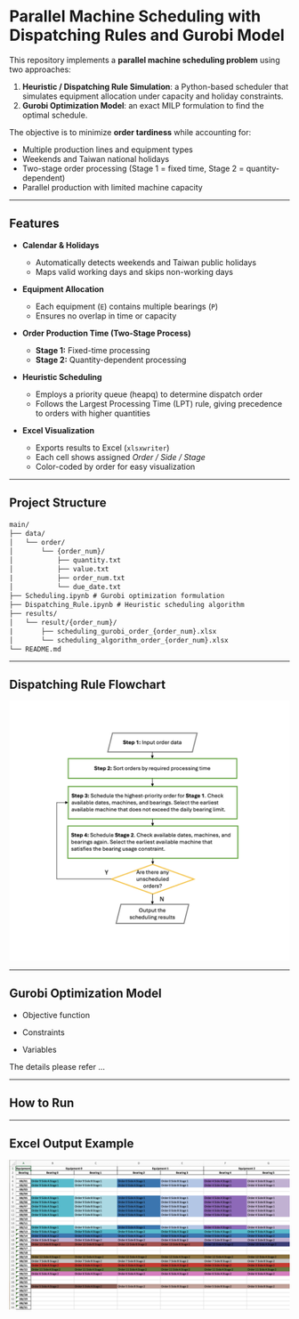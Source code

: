 # Parallel Machine Scheduling with Dispatching Rules and Gurobi Model

This repository implements a **parallel machine scheduling problem** using two approaches:

1. **Heuristic / Dispatching Rule Simulation**: a Python-based scheduler that simulates equipment allocation under capacity and holiday constraints.  
2. **Gurobi Optimization Model**: an exact MILP formulation to find the optimal schedule.

The objective is to minimize **order tardiness** while accounting for:
- Multiple production lines and equipment types  
- Weekends and Taiwan national holidays  
- Two-stage order processing (Stage 1 = fixed time, Stage 2 = quantity-dependent)  
- Parallel production with limited machine capacity  

---

## Features

- **Calendar & Holidays**
  - Automatically detects weekends and Taiwan public holidays  
  - Maps valid working days and skips non-working days  

- **Equipment Allocation**
  - Each equipment (`E`) contains multiple bearings (`P`)  
  - Ensures no overlap in time or capacity  

- **Order Production Time (Two-Stage Process)**
  - **Stage 1:** Fixed-time processing  
  - **Stage 2:** Quantity-dependent processing  

- **Heuristic Scheduling**
  - Employs a priority queue (heapq) to determine dispatch order
  - Follows the Largest Processing Time (LPT) rule, giving precedence to orders with higher quantities

- **Excel Visualization**
  - Exports results to Excel (`xlsxwriter`)  
  - Each cell shows assigned *Order / Side / Stage*  
  - Color-coded by order for easy visualization  

---

## Project Structure
```
main/
├── data/
│   └── order/
│       └── {order_num}/
│           ├── quantity.txt
│           ├── value.txt
|           ├── order_num.txt
│           └── due_date.txt
├── Scheduling.ipynb # Gurobi optimization formulation
├── Dispatching_Rule.ipynb # Heuristic scheduling algorithm
├── results/
│   └── result/{order_num}/
|       ├── scheduling_gurobi_order_{order_num}.xlsx
│       └── scheduling_algorithm_order_{order_num}.xlsx
└── README.md
```


---


## Dispatching Rule Flowchart

![Dispatching Rule Flowchart](images/dispatching_rule_flowchart.png)

---

## Gurobi Optimization Model 

- Objective function

- Constraints

- Variables

The details please refer ... 

---

## How to Run 

---

## Excel Output Example

![Excel Output](images/scheduling_results.png)
